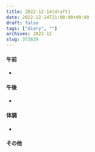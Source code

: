 ```yaml
---
title: 2022-12-14[draft]
date: 2022-12-14T21:00:00+09:00
draft: false
tags: ["diary", ""]
archives: 2022-12
slug: 373839
---
```

#### 午前
- 
#### 午後
- 
#### 体調
- 
#### その他
